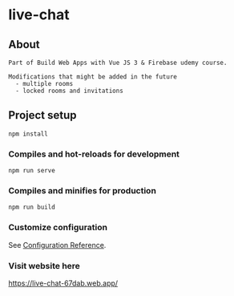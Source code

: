 # live-chat

## About
```
Part of Build Web Apps with Vue JS 3 & Firebase udemy course.

Modifications that might be added in the future
  - multiple rooms
  - locked rooms and invitations

```

## Project setup
```
npm install
```

### Compiles and hot-reloads for development
```
npm run serve
```

### Compiles and minifies for production
```
npm run build
```

### Customize configuration
See [Configuration Reference](https://cli.vuejs.org/config/).


### Visit website here
https://live-chat-67dab.web.app/
